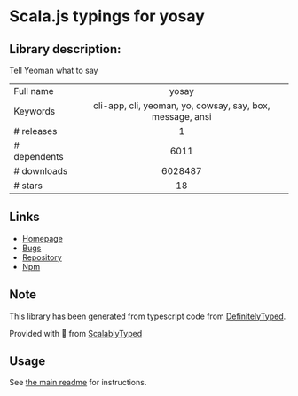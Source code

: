 
# Scala.js typings for yosay


## Library description:
Tell Yeoman what to say

|                    |                 |
| ------------------ | :-------------: |
| Full name          | yosay |
| Keywords           | cli-app, cli, yeoman, yo, cowsay, say, box, message, ansi |
| # releases         | 1 |
| # dependents       | 6011 |
| # downloads        | 6028487 |
| # stars            | 18 |

## Links
- [Homepage](http://yeoman.io)
- [Bugs](https://github.com/yeoman/yosay/issues)
- [Repository](https://github.com/yeoman/yosay)
- [Npm](https://www.npmjs.com/package/yosay)
    


## Note
This library has been generated from typescript code from [DefinitelyTyped](https://definitelytyped.org).

Provided with :purple_heart: from [ScalablyTyped](https://github.com/oyvindberg/ScalablyTyped)

## Usage
See [the main readme](../../readme.md) for instructions.


